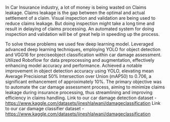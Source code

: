 In Car Insurance industry, a lot of money is being wasted on Claims leakage. Claims leakage is the gap between the optimal and actual settlement of a claim. Visual inspection and validation are being used to reduce claims leakage. But doing inspection might take a long time and result in delaying of claims processing. An automated system for doing inspection and validation will be of great help in speeding up the process.

To solve these problems we used few deep learning model.
Leveraged advanced deep learning techniques, employing YOLO for object detection and VGG16 for preciseobject classification within car damage assessment.
Utilized Roboflow for data preprocessing and augmentation, effectively enhancing model accuracy and performance.
Achieved a notable improvement in object detection accuracy using YOLO, elevating mean Average Precisionat 50% Intersection over Union (mAP50) to 0.706, a significant enhancement of approximately 10%.
The primary objective was to automate the car damage assessment process, aiming to minimize claims
leakage during insurance processing, thus streamlining and improving efficiency in claims handling.
Link to our car damage detection dataset - https://www.kaggle.com/datasets/jineshlalwani/damageclassification
Link to our car damage classifier dataset - https://www.kaggle.com/datasets/jineshlalwani/damageclassification
